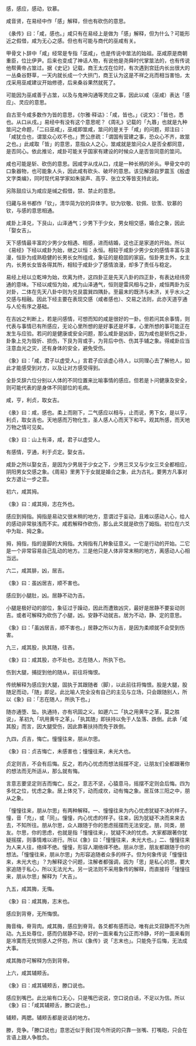
感，感应，感动，钦慕。

咸音贤，在易经中作「感」解释，但也有砍伤的意思。

《彖传》曰：「咸，感也。」咸只有在易经上是做为「感」解释，但为什么？可能形近之假借，咸为无心之感。但也有可能与商代的巫咸有关。

甲骨文卜辞中「咸」经常是专指「巫咸」，也是传说中筮法的始祖。巫咸原是商朝重臣，位比伊尹。后来也变成了神话人物，有说他是尧舜时代掌筮法的，也有传说他帮黄帝占筮过。据《史记》记载，商王太戊在位时，有次遇到宫廷内长出很大的一丛桑谷野草，一天内就长成一个大拱门，商王认为这是不祥之兆而相当害怕，太戊采用巫咸建议开始修德，后来桑谷果然就死了。

可能因为巫咸善于占筮，以及与鬼神沟通等灵应之事，因此以咸（巫咸）表达「感应」、灵应的意思。

自古至今咸多数作为皆的意思，《尔雅‧释诂》：「咸，皆也。」《说文》：「皆也，悉也。从口从戌。」易经中有没有这个意思呢？《周礼》记载的「九簭」也就是九种筮问之命题，「二曰巫咸」，巫咸即筮咸，筮问的是关于「咸」的问题，郑注曰：「咸犹佥也，谓筮众心欢不也。」贾公彦疏：「谓国有营建之事，恐众心不齐，故筮之也。」此咸取「皆」的意思，意指众人之心，筮咸就是筮问众人是否全都同意，是否同心。依此推论，咸卦可能关乎国家有建设的时候众人是否皆同意的筮问。

咸也可能是斩、砍伤的意思。因咸字从戌从口，戌是一种长柄的斧头。甲骨文中的口象器物，也可能象人头，因此咸有砍头、破坏的意思。该见解源自罗震玉《殷虚文字类编》，同时现代易学家如朱骏声、高亨、张立文等皆支持此说。

另陈鼓应认为咸应是缄之假借，禁、禁止的意思。

归藏与帛书都作「钦」，清华简为钦的异体字。钦为钦敬、钦佩、钦羡、钦慕的钦，与感的意思相通。

咸卦上泽兑，下艮山，山泽通气；少男下于少女，男女相交感，婚合之象，因此「娶女吉」。

天下感情最丰富的少男少女相遇、相感，进而结婚，这也正是家道的开始。所以《易经》下经以咸卦为始，继之以恒：永恒。相较于咸卦少男少女的感情丰富与浪漫，恒卦为成熟稳健的长男长女所组成，象征的是稳固的家庭。恒卦男主外，女主内，长男长女皆各得其所，相较于咸卦少了感情浪漫，却多了责任与稳定。

易经上经以立乾坤为始，坎离为终，这四卦正是先天八卦的四正卦，有表达经纬旁通的意味。下经以咸恒为始，咸为山泽通气，恒则是雷风相与之卦，咸恒两卦为反对卦，二体在先天八卦中则为兑艮震巽四隅卦。至最末的既济与未济，关乎水火之交感与相融。因此下经主要在表现交感（咸者感也）、交易之法则，此亦天道亨通与人伦有序之基础。

在吉凶之判断上，若是问感情，可想而知的咸是很好的一卦。但若问其余事情，则代表与事情已有所感应，无论心里所想的是好事还是坏事，心里所想的事可能正在发生与应验。若问的是健康或安全问题，那么咸卦是凶卦，因为咸也是斩伤之卦，卦象上兑为毁折、损伤，下艮为背或手，为背后中伤、伤其手辅之象。得咸卦应当注意血光之灾，还有身体的安全，避免受伤。

《象》曰：「咸，君子以虚受人。」言君子应该虚心待人，以同理心去了解他人，如此才能感受到对方，以及让对方感受得到。

全卦爻辞六位分别以人体的不同位置来比喻事情的感应。但若是卜问健康及安全，则可能代表的是身体不同部位的毛病。

咸，亨，利贞，取女吉。

《彖》曰：咸，感也。柔上而刚下，二气感应以相与，止而说，男下女，是以亨，利贞，取女吉也。天地感而万物化生，圣人感人心而天下和平。观其所感，而天地万物之情可见矣。

《象》曰：山上有泽，咸，君子以虚受人。

有感情，亨通，利于贞定。娶女吉。

咸卦之所以娶女吉，是因为少男居于少女之下，少男三爻又与少女三爻全都相应，阴阳男女交感之象。《周易》里男下于女就是婚合之象，此为古礼，要男方凡事对女方退让一步之意。

初六，咸其拇。

《象》曰：咸其拇，志在外也。

感应到拇指。拇指是易动又很末稍的地方，意谓过于妄动，且难以感动人心，给人的感动非常肤浅而不实。咸若解释作砍伤，那么此爻就是砍伤了姆指。初位在六爻中为趾、拇之象。

拇，拇指，指的是脚的大拇指。大拇指有几种象征意义。一它是行动的开始。二它是一个非常容易自己乱动的地方。三是他只是人体非常末稍的地方，离感动人心相当远。

六二，咸其腓，凶，居吉。

《象》曰：虽凶居吉，顺不害也。

感应到小腿肚，凶。居静不动为吉。

小腿是极好动的部位，象征过于躁动，因此而遭致凶灾，最好是居静不要妄动则吉。或者可解释为砍伤了小腿，凶。安静不动就吉。居为不动，静、定的意思。

《象》曰：「虽凶居吉，顺不害也。」居静之所以为吉，是因为柔顺就不会受到伤害。

九三，咸其股，执其随，往吝。

《象》曰：咸其股，亦不处也。志在随人，所执下也。

伤到大腿，捕捉到他的随从，前往将悔恨。

传统解释为感应到大腿，固执于其跟随者（脚），以此前往将悔恨。股是大腿，股随足而动，「随」即足。此比喻人完全没有自己的主见与立场，只会跟随别人，所以《象》曰：「志在随人，所执下也。」

随亦通堕、坠。执通持，亦有巩固之义。如遯六二「执之用黄牛之革，莫之胜说」，革初九「巩用黄牛之革」。「执其随」即扶持以免于人坠落、跌倒。此承「咸其股」而言，因大腿受伤，因此靠著扶持而免于跌倒。

九四，贞吉，悔亡。憧憧往来，朋从尔思。

《象》曰：贞吉悔亡，未感害也；憧憧往来，未光大也。

贞定则吉，不会有后悔。反之，若内心忧虑而想法摇摆不定，让朋友们全都跟著你的想法而无所适从，那么就有悔。

言意志要坚定则吉而悔亡。反之，意志不坚，心猿意马，摇摆不定则会后悔。四为多忧之位，忧虑之象。居上体兑下，动而成坎，动有悔之象。居互体三阳之中，朋从之象。

「憧憧往来，朋从尔思」有两种解释。一、憧憧往来为内心忧虑犹疑不决的样子。憧，音「充」，或「同」。憧憧，内心忧虑的样子。往来，因为犹疑不决而来来去去，不知所往。朋从尔思，众人跟随于你的思虑摇摆而无法安定。朋，同类，朋友。尔思，你的思虑，也就是指「憧憧往来」，犹疑不决的忧虑。大家都跟著你犹疑摇摆，则事情难以进行。所以《象》曰：「憧憧往来，未光大也。」二、憧憧往来为人来人往，络绎不绝。憧憧，形容人潮络绎不绝。朋从尔思，朋友都跟随于你的想法。「憧憧往来，朋从尔思」为形容追随者众多的样子。但为何象传说「憧憧往来，未光大也」？为解释这个问题，注解者都强调，因为「思」是私心的思，要大家追随于私心，所以无法光大。另一说法则不采用象传的解释，而直接将「憧憧往来，朋从尔思」解释为「大吉」。

九五，咸其脢，无悔。

《象》曰：咸其脢，志末也。

感应到背脊，无所悔恨。

脢音梅，脊背肉。咸其脢，感应到脊背。各爻都有感而动，唯有此爻寂静而不为所动。九五处尊位，感而仍居静不动，好的一面来看为公正而冷静，坏的一面来看则是冷寞而无忧悯感人之怀抱，所以《象传》说「志末也」。只能免于后悔，无法成大事。

咸其脢亦可解释为伤到背脊。

上六，咸其辅颊舌。

《象》曰：咸其辅颊舌，滕口说也。

感应到嘴巴。此比喻有口无心，只是嘴巴说说，空口说白话，不足以为信。所以《象》曰：「咸其辅颊舌，滕口说也。」

辅颊，两腮。辅颊舌都是说话的地方。

滕，竞争。「滕口说也」意思近似于我们现今所说的只靠一张嘴、打嘴砲，只会在言语上跟人争胜负。
